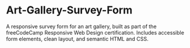 # Art-Gallery-Survey-Form
A responsive survey form for an art gallery, built as part of the freeCodeCamp Responsive Web Design certification. Includes accessible form elements, clean layout, and semantic HTML and CSS.
